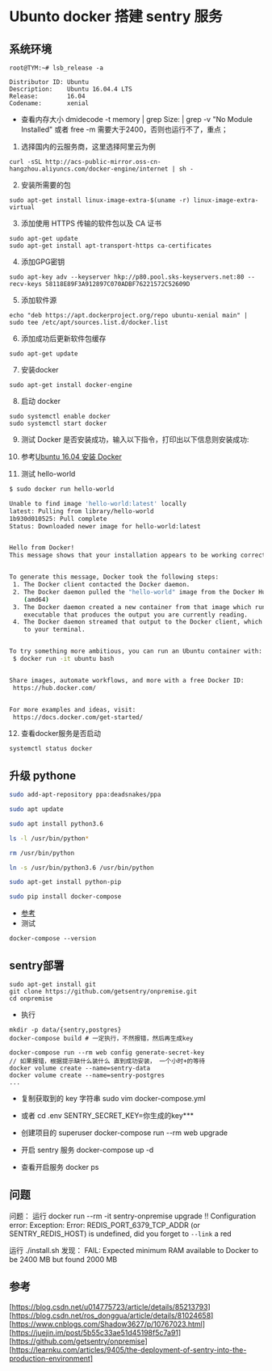 # Ubunto docker 搭建 sentry 服务

## 系统环境
```
root@TYM:~# lsb_release -a

Distributor ID: Ubuntu
Description:    Ubuntu 16.04.4 LTS
Release:        16.04
Codename:       xenial

```
- 查看内存大小
dmidecode -t memory | grep Size: | grep -v "No Module Installed" 或者 free -m
需要大于2400，否则也运行不了，重点；


1. 选择国内的云服务商，这里选择阿里云为例
```
curl -sSL http://acs-public-mirror.oss-cn-hangzhou.aliyuncs.com/docker-engine/internet | sh -
```
2. 安装所需要的包
```
sudo apt-get install linux-image-extra-$(uname -r) linux-image-extra-virtual
```
3. 添加使用 HTTPS 传输的软件包以及 CA 证书
```
sudo apt-get update
sudo apt-get install apt-transport-https ca-certificates
```
4. 添加GPG密钥
```
sudo apt-key adv --keyserver hkp://p80.pool.sks-keyservers.net:80 --recv-keys 58118E89F3A912897C070ADBF76221572C52609D
```
5. 添加软件源
```
echo "deb https://apt.dockerproject.org/repo ubuntu-xenial main" | sudo tee /etc/apt/sources.list.d/docker.list
```
6. 添加成功后更新软件包缓存
```
sudo apt-get update
```
7. 安装docker
```
sudo apt-get install docker-engine
```
8. 启动 docker
```
sudo systemctl enable docker
sudo systemctl start docker
```
9. 测试 Docker 是否安装成功，输入以下指令，打印出以下信息则安装成功:

10. 参考[Ubuntu 16.04 安装 Docker](https://www.runoob.com/docker/ubuntu-docker-install.html)

11. 测试 hello-world
```sh
$ sudo docker run hello-world

Unable to find image 'hello-world:latest' locally
latest: Pulling from library/hello-world
1b930d010525: Pull complete                                                                                                                                  Digest: sha256:c3b4ada4687bbaa170745b3e4dd8ac3f194ca95b2d0518b417fb47e5879d9b5f
Status: Downloaded newer image for hello-world:latest


Hello from Docker!
This message shows that your installation appears to be working correctly.


To generate this message, Docker took the following steps:
 1. The Docker client contacted the Docker daemon.
 2. The Docker daemon pulled the "hello-world" image from the Docker Hub.
    (amd64)
 3. The Docker daemon created a new container from that image which runs the
    executable that produces the output you are currently reading.
 4. The Docker daemon streamed that output to the Docker client, which sent it
    to your terminal.


To try something more ambitious, you can run an Ubuntu container with:
 $ docker run -it ubuntu bash


Share images, automate workflows, and more with a free Docker ID:
 https://hub.docker.com/


For more examples and ideas, visit:
 https://docs.docker.com/get-started/
```

12. 查看docker服务是否启动
```
systemctl status docker
```

## 升级 pythone

```sh
sudo add-apt-repository ppa:deadsnakes/ppa

sudo apt update

sudo apt install python3.6

ls -l /usr/bin/python*

rm /usr/bin/python 

ln -s /usr/bin/python3.6 /usr/bin/python

sudo apt-get install python-pip

sudo pip install docker-compose

```
- [参考](https://www.php.cn/python-tutorials-416841.html)
- 测试 
```
docker-compose --version 
```

##  sentry部署
```
sudo apt-get install git
git clone https://github.com/getsentry/onpremise.git
cd onpremise
```
- 执行
```
mkdir -p data/{sentry,postgres}
docker-compose build # 一定执行，不然报错，然后再生成key

docker-compose run --rm web config generate-secret-key 
// 如果报错，根据提示缺什么装什么 直到成功安装， 一个小时+的等待
docker volume create --name=sentry-data
docker volume create --name=sentry-postgres
...
```

- 复制获取到的 key 字符串
sudo vim docker-compose.yml  

- 或者
cd .env
SENTRY_SECRET_KEY=你生成的key***

- 创建项目的 superuser
docker-compose run --rm web upgrade

- 开启 sentry 服务
docker-compose up -d

- 查看开启服务
docker ps

## 问题

问题：
 运行 docker run --rm -it sentry-onpremise upgrade
!! Configuration error: Exception: Error: REDIS_PORT_6379_TCP_ADDR (or SENTRY_REDIS_HOST) is undefined, did you forget to `--link` a red

运行
./install.sh
发现：
FAIL: Expected minimum RAM available to Docker to be 2400 MB but found 2000 MB

## 参考
[https://blog.csdn.net/u014775723/article/details/85213793]
[https://blog.csdn.net/ros_donggua/article/details/81024658]
[https://www.cnblogs.com/Shadow3627/p/10767023.html]
[https://juejin.im/post/5b55c33ae51d45198f5c7a91]
[https://github.com/getsentry/onpremise]
[https://learnku.com/articles/9405/the-deployment-of-sentry-into-the-production-environment]
